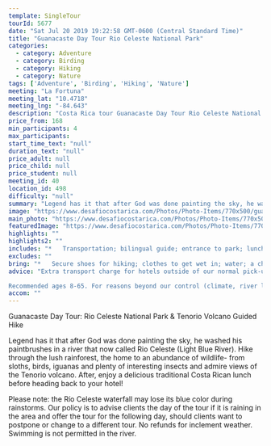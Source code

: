 ```yaml
---
template: SingleTour
tourId: 5677
date: "Sat Jul 20 2019 19:22:58 GMT-0600 (Central Standard Time)"
title: "Guanacaste Day Tour Rio Celeste National Park"
categories: 
  - category: Adventure
  - category: Birding
  - category: Hiking
  - category: Nature
tags: ['Adventure', 'Birding', 'Hiking', 'Nature']
meeting: "La Fortuna"
meeting_lat: "10.4718"
meeting_lng: "-84.643"
description: "Costa Rica tour Guanacaste Day Tour Rio Celeste National Park, id 5677"
price_from: 168
min_participants: 4
max_participants: 
start_time_text: "null"
duration_text: "null"
price_adult: null
price_child: null
price_student: null
meeting_id: 40
location_id: 498
difficulty: "null"
summary: "Legend has it that after God was done painting the sky, he washed his paintbrushes in a river that now called Rio Celeste (Light Blue River). Hike through the lush rainforest, the home to an abundance of wildlife- from sloths, birds, iguanas and plenty of interesting insects. You'll know when you've reached Rio Celeste because of its bright blue color. this is the perfect opportunity to take amazing photos. After, enjoy a delicious traditional Costa Rican lunch before heading back to ..."
image: "https://www.desafiocostarica.com/Photos/Photo-Items/770x500/guanacaste-to-rio-celeste-national-park--tenorio-volcano-guided-hike-3.jpg"
main_photo: "https://www.desafiocostarica.com/Photos/Photo-Items/770x500/guanacaste-to-rio-celeste-national-park--tenorio-volcano-guided-hike-3.jpg"
featuredImage: "https://www.desafiocostarica.com/Photos/Photo-Items/770x500/guanacaste-to-rio-celeste-national-park--tenorio-volcano-guided-hike-3.jpg"
highlights: ""
highlights2: ""
includes: "*   Transportation; bilingual guide; entrance to park; lunch"
excludes: ""
bring: "*   Secure shoes for hiking; clothes to get wet in; water; a change of clothes; a sense of adventure"
advice: "Extra transport charge for hotels outside of our normal pick-up zone. Please inquire to confirm hotel pick-up time and pricing. For Nosara or Punta Islita Beaches: extra charge $30. Departures for tours out of Guanacaste (these times will vary slightly depending on hotel location) Zone 1: Papagayo, Hermosa, Panama, El Coco, Ocotal, Liberia, Four Seasons Departs at 7:00am Zone 2: Brasilito, Langosta, Tamarindo, Conchal, Flamingo, Potrero, Huacas Departs at 6:00am Zone 3: Playa Grande, Hda. Pinilla, Avellanas, Sugar Beach Departs at 6:00am Swimming is not permitted in the river.

Recommended ages 8-65. For reasons beyond our control (climate, river levels, etc.), we may change to a more-suitable tour with an equal or similar adventure-appeal or offer other tour options so you don't miss out on a fun day in Costa Rica. We reserve the right to cancel a trip due to unfavorable conditions & will only run a tour according to our policies. Full refund is given if (on rare occasion) no tour is run. This adventure involves some inherent risk and physical exertion, so you must be in good physical conditions"
accom: ""
---
```

Guanacaste Day Tour: Rio Celeste National Park & Tenorio Volcano Guided Hike

Legend has it that after God was done painting the sky, he washed his paintbrushes in a river that now called Rio Celeste (Light Blue River). Hike through the lush rainforest, the home to an abundance of wildlife- from sloths, birds, iguanas and plenty of interesting insects and admire views of the Tenorio volcano. After, enjoy a delicious traditional Costa Rican lunch before heading back to your hotel!

Please note: the Río Celeste waterfall may lose its blue color during rainstorms. Our policy is to advise clients the day of the tour if it is raining in the area and offer the tour for the following day, should clients want to postpone or change to a different tour. No refunds for inclement weather. Swimming is not permitted in the river.
